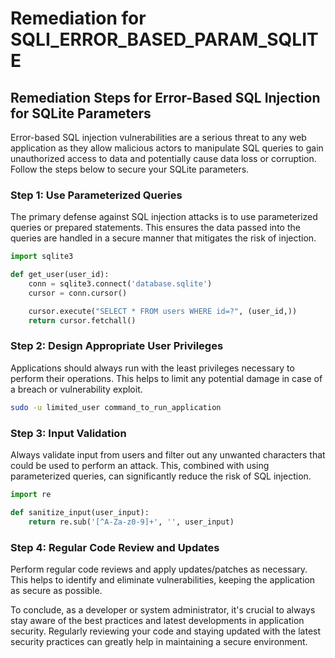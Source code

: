 # Remediation for SQLI_ERROR_BASED_PARAM_SQLITE

## Remediation Steps for Error-Based SQL Injection for SQLite Parameters
Error-based SQL injection vulnerabilities are a serious threat to any web application as they allow malicious actors to manipulate SQL queries to gain unauthorized access to data and potentially cause data loss or corruption. Follow the steps below to secure your SQLite parameters.

### Step 1: Use Parameterized Queries
The primary defense against SQL injection attacks is to use parameterized queries or prepared statements. This ensures the data passed into the queries are handled in a secure manner that mitigates the risk of injection.

```python
import sqlite3

def get_user(user_id):
    conn = sqlite3.connect('database.sqlite')
    cursor = conn.cursor()

    cursor.execute("SELECT * FROM users WHERE id=?", (user_id,))
    return cursor.fetchall()
```

### Step 2: Design Appropriate User Privileges
Applications should always run with the least privileges necessary to perform their operations. This helps to limit any potential damage in case of a breach or vulnerability exploit.

```bash
sudo -u limited_user command_to_run_application
```

### Step 3: Input Validation
Always validate input from users and filter out any unwanted characters that could be used to perform an attack. This, combined with using parameterized queries, can significantly reduce the risk of SQL injection.

```python
import re

def sanitize_input(user_input):
    return re.sub('[^A-Za-z0-9]+', '', user_input)
```

### Step 4: Regular Code Review and Updates
Perform regular code reviews and apply updates/patches as necessary. This helps to identify and eliminate vulnerabilities, keeping the application as secure as possible.

To conclude, as a developer or system administrator, it's crucial to always stay aware of the best practices and latest developments in application security. Regularly reviewing your code and staying updated with the latest security practices can greatly help in maintaining a secure environment.